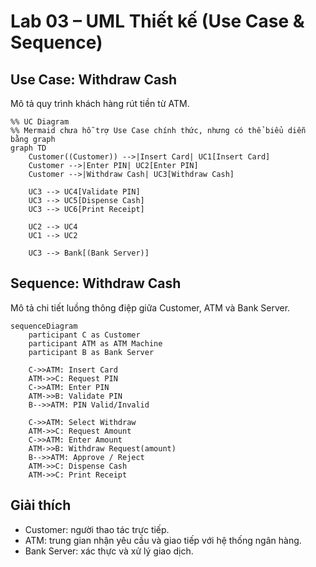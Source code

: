 # Lab 03 – UML Thiết kế (Use Case & Sequence)

## Use Case: Withdraw Cash
Mô tả quy trình khách hàng rút tiền từ ATM.

```mermaid
%% UC Diagram
%% Mermaid chưa hỗ trợ Use Case chính thức, nhưng có thể biểu diễn bằng graph
graph TD
    Customer((Customer)) -->|Insert Card| UC1[Insert Card]
    Customer -->|Enter PIN| UC2[Enter PIN]
    Customer -->|Withdraw Cash| UC3[Withdraw Cash]

    UC3 --> UC4[Validate PIN]
    UC3 --> UC5[Dispense Cash]
    UC3 --> UC6[Print Receipt]

    UC2 --> UC4
    UC1 --> UC2

    UC3 --> Bank[(Bank Server)]
```

## Sequence: Withdraw Cash
Mô tả chi tiết luồng thông điệp giữa Customer, ATM và Bank Server.


```mermaid
sequenceDiagram
    participant C as Customer
    participant ATM as ATM Machine
    participant B as Bank Server

    C->>ATM: Insert Card
    ATM->>C: Request PIN
    C->>ATM: Enter PIN
    ATM->>B: Validate PIN
    B-->>ATM: PIN Valid/Invalid

    C->>ATM: Select Withdraw
    ATM->>C: Request Amount
    C->>ATM: Enter Amount
    ATM->>B: Withdraw Request(amount)
    B-->>ATM: Approve / Reject
    ATM->>C: Dispense Cash
    ATM->>C: Print Receipt
```

## Giải thích
- Customer: người thao tác trực tiếp.
- ATM: trung gian nhận yêu cầu và giao tiếp với hệ thống ngân hàng.
- Bank Server: xác thực và xử lý giao dịch.